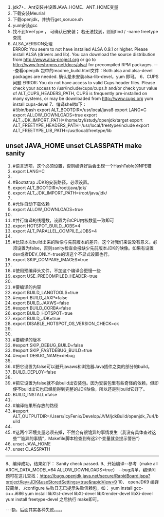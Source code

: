 1. jdk7+、Ant安装并设置JAVA_HOME、ANT_HOME变量
2. 下载安装Meurial
3. 下载openjdk，并执行get_soruce.sh
4. yum安装gcc
5. 找不到freeType ， 可确认已安装； 若无法找到，则用find / -name freetype 查找
6. ALSA_VERSION处理   
   ERROR: You seem to not have installed ALSA 0.9.1 or higher.
       Please install ALSA (drivers and lib). You can download the
       source distribution from http://www.alsa-project.org or go to
       http://www.freshrpms.net/docs/alsa/ for precompiled RPM packages.
      ---查看openjdk 包中的readme_build.html文件：Both alsa and alsa-devel packages are needed.
       确认是未安装alsa-lib-devel，yum 即可。
6、CUPS问题
ERROR: You do not have access to valid Cups header files.
       Please check your access to
           /usr/include/cups/cups.h
       and/or check your value of ALT_CUPS_HEADERS_PATH,
       CUPS is frequently pre-installed on many systems,
       or may be downloaded from http://www.cups.org
    yum install cups-devel
7、编译shell如下：   
       #!/bin/bash
        export ALT_BOOTDIR=/usr/local/java8
export LANG=C
export ALLOW_DOWNLOADS=true
export ALT_JDK_IMPORT_PATH=/home/zyl/study/openjdk/target
export ALT_FREETYPE_HEADERS_PATH=/usr/local/freetype/include
export ALT_FREETYPE_LIB_PATH=/usr/local/freetype/lib

unset JAVA_HOME
unset CLASSPATH
make sanity
-------------------------------------------------------------------------
1.	#语言选项，这个必须设置，否则编译好后会出现一个HashTable的NPE错  
2.	export LANG=C  
3.	  
4.	#Bootstrap JDK的安装路径。必须设置。   
5.	export ALT_BOOTDIR=/root/java/jdk/  
6.	export ALT_JDK_IMPORT_PATH=/root/java/jdk/  
7.	  
8.	#允许自动下载依赖  
9.	export ALLOW_DOWNLOADS=true  
10.	  
11.	#并行编译的线程数，设置为和CPU内核数量一致即可  
12.	export HOTSPOT_BUILD_JOBS=4  
13.	export ALT_PARALLEL_COMPILE_JOBS=4  
14.	  
15.	#比较本次build出来的映像与先前版本的差异。这个对我们来说没有意义，必须设置为false，否则sanity检查会报缺少先前版本JDK的映像。如果有设置dev或者DEV_ONLY=true的话这个不显式设置也行。   
16.	export SKIP_COMPARE_IMAGES=true  
17.	  
18.	#使用预编译头文件，不加这个编译会更慢一些  
19.	export USE_PRECOMPILED_HEADER=true  
20.	  
21.	#要编译的内容  
22.	export BUILD_LANGTOOLS=true   
23.	#export BUILD_JAXP=false  
24.	export BUILD_JAXWS=false   
25.	#export BUILD_CORBA=false  
26.	export BUILD_HOTSPOT=true   
27.	export BUILD_JDK=true  
28.	export DISABLE_HOTSPOT_OS_VERSION_CHECK=ok  
29.	  
30.	  
31.	#要编译的版本  
32.	#export SKIP_DEBUG_BUILD=false  
33.	#export SKIP_FASTDEBUG_BUILD=true  
34.	#export DEBUG_NAME=debug  
35.	  
36.	#把它设置为false可以避开javaws和浏览器Java插件之类的部分的build。   
37.	BUILD_DEPLOY=false  
38.	  
39.	#把它设置为false就不会build出安装包。因为安装包里有些奇怪的依赖，但即便不build出它也已经能得到完整的JDK映像，所以还是别build它好了。  
40.	BUILD_INSTALL=false  
41.	  
42.	#编译结果所存放的路径  
43.	#export ALT_OUTPUTDIR=/Users/IcyFenix/Develop/JVM/jdkBuild/openjdk_7u4/build  
44.	  
45.	#这两个环境变量必须去掉，不然会有很诡异的事情发生（我没有具体查过这些“”诡异的事情”，Makefile脚本检查到有这2个变量就会提示警告“）  
46.	unset JAVA_HOME  
47.	unset CLASSPATH 
--------------------------------------------------------------------------------------------------------------
8、编译成功，结果如下：
    Sanity check passed.
9、开始编译--参考（make all ARCH_DATA_MODEL=64 ALLOW_DOWNLOADS=true）
--bug清单，编译问题可在这儿查找：https://bugs.openjdk.java.net/secure/RapidBoard.jspa?projectKey=JDK&useStoredSettings=true&rapidView=9
10、 openJDK9 编译较简单，./configure  失败日志已提示失败信赖包，如：
        yum install gcc-c++.i686
        yum install libXtst-devel libXt-devel libXrender-devel libXi-devel
        yum install freetype-devel
        之后执行 make即可。

---额，后面其实各种失败。。。。
